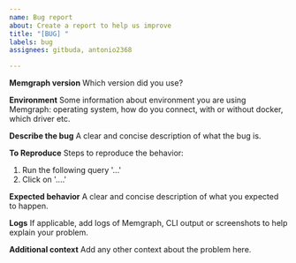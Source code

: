 ```yaml
---
name: Bug report
about: Create a report to help us improve
title: "[BUG] "
labels: bug
assignees: gitbuda, antonio2368

---
```



**Memgraph version**
Which version did you use?

**Environment**
Some information about environment you are using Memgraph: operating system,
how do you connect, with or without docker, which driver etc.

**Describe the bug**
A clear and concise description of what the bug is.

**To Reproduce**
Steps to reproduce the behavior:
1. Run the following query '...'
2. Click on '....'

**Expected behavior**
A clear and concise description of what you expected to happen.

**Logs**
If applicable, add logs of Memgraph, CLI output or screenshots to help explain
your problem.

**Additional context**
Add any other context about the problem here.
